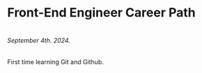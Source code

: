 <h1>Front-End Engineer Career Path<h1>
  
<h6>September 4th. 2024.</h6>
<p>First time learning Git and Github.</p>
